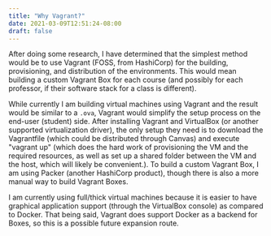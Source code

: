 ```yaml
---
title: "Why Vagrant?"
date: 2021-03-09T12:51:24-08:00
draft: false
---
```


After doing some research, I have determined that the simplest method would be to use Vagrant (FOSS, from HashiCorp) for the building, provisioning, and distribution of the environments.
This would mean building a custom Vagrant Box for each course (and possibly for each professor, if their software stack for a class is different).

While currently I am building virtual machines using Vagrant and the result would be similar to a `.ova`, Vagrant would simplify the setup process on the end-user (student) side.
After installing Vagrant and VirtualBox (or another supported virtualization driver), the only setup they need is to download the Vagrantfile (which could be distributed through Canvas) and execute "vagrant up" (which does the hard work of provisioning the VM and the required resources, as well as set up a shared folder between the VM and the host, which will likely be convenient.).
To build a custom Vagrant Box, I am using Packer (another HashiCorp product), though there is also a more manual way to build Vagrant Boxes.

I am currently using full/thick virtual machines because it is easier to have graphical application support (through the VirtualBox console) as compared to Docker.
That being said, Vagrant does support Docker as a backend for Boxes, so this is a possible future expansion route.
